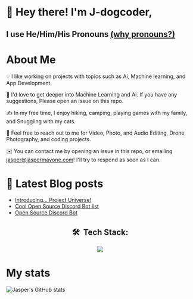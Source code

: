 # 👋 Hey there! I'm J-dogcoder, 
## I use He/Him/His Pronouns [(why pronouns?)](https://www.glsen.org/sites/default/files/GLSEN%20Pronouns%20Resource.pdf)

# About Me
💡 I like working on projects with topics such as Ai, Machine learning, and App Development.

🌱 I'd love to get deeper into Machine Learning and Ai. If you have any suggestions, Please open an issue on this repo.
 
✍️ In my free time, I enjoy hiking, camping, playing games with my family, and Snuggling with my cats.

💬 Feel free to reach out to me for Video, Photo, and Audio Editing, Drone Photography, and coding projects.

✉️ You can contact me by opening an issue in this repo, or emailing [jasper@jaspermayone.com](mailto:jasper@jaspermayone.com)! I'll try to respond as soon as I can.


# 📖 Latest Blog posts
<!-- DEV.to:START -->
- [Introducing... Project Universe!](https://dev.to/jdogcoder/introducing-project-universe-4cd)
- [Cool Open Source Discord Bot list](https://dev.to/jdogcoder/cool-open-source-discord-bot-list-2cih)
- [Open Source Discord Bot](https://dev.to/jdogcoder/open-source-discord-bot-2cal)
<!-- DEV.to:END -->


<h2 align="center">🛠 &nbsp;Tech Stack:</h2>


<p align="center">
  <a href="jaspermayone.com">
    <img src="https://skillicons.dev/icons?i=bash,cloudflare,css,discord,bots,docker,express,git,github,githubactions,html,instagram,js,linux,md,mongodb,nodejs,ps,raspberrypi,redis,swift,twitter,ts,vercel,netlify,vscode&perline=13" />
  </a>
</p>

# My stats
![Jasper's GitHub stats](https://github-readme-stats.vercel.app/api?username=j-dogcoder&count_private=true&show_icons=true)

